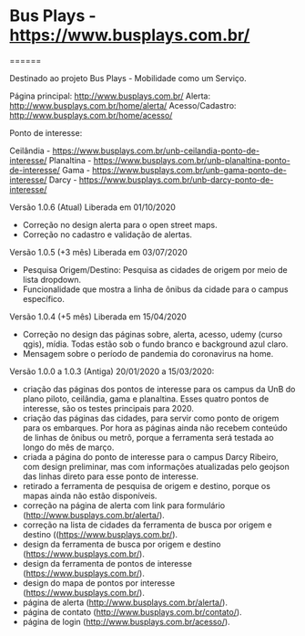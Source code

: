 # Bus Plays - https://www.busplays.com.br/
======

Destinado ao projeto Bus Plays - Mobilidade como um Serviço.

Página principal: http://www.busplays.com.br/
Alerta: http://www.busplays.com.br/home/alerta/
Acesso/Cadastro: http://www.busplays.com.br/home/acesso/

Ponto de interesse:

Ceilândia - https://www.busplays.com.br/unb-ceilandia-ponto-de-interesse/
Planaltina - https://www.busplays.com.br/unb-planaltina-ponto-de-interesse/ 
Gama - https://www.busplays.com.br/unb-gama-ponto-de-interesse/
Darcy - https://www.busplays.com.br/unb-darcy-ponto-de-interesse/

Versão 1.0.6 (Atual)
Liberada em 01/10/2020
 - Correção no design alerta para o open street maps.
 - Correção no cadastro e validação de alertas.

Versão 1.0.5 (+3 mês)
Liberada em 03/07/2020
 - Pesquisa Origem/Destino: Pesquisa as cidades de origem por meio de lista dropdown.
 - Funcionalidade que mostra a linha de ônibus da cidade para o campus específico.

Versão 1.0.4 (+5 mês)
Liberada em 15/04/2020
 - Correção no design das páginas sobre, alerta, acesso, udemy (curso qgis), mídia. Todas estão sob o fundo branco e background azul claro.
 - Mensagem sobre o período de pandemia do coronavirus na home.

Versão 1.0.0 a 1.0.3 (Antiga)
20/01/2020 a 15/03/2020:
 - criação das páginas dos pontos de interesse para os campus da UnB do plano piloto, ceilândia, gama e planaltina. Esses quatro pontos de interesse, são os testes principais para 2020.
 - criação das páginas das cidades, para servir como ponto de origem para os embarques. Por hora as páginas ainda não recebem conteúdo de linhas de ônibus ou metrô, porque a ferramenta será testada ao longo do mês de março.
 - criada a página do ponto de interesse para o campus Darcy Ribeiro, com design preliminar, mas com informações atualizadas pelo geojson das linhas direto para esse ponto de interesse.
 - retirado a ferramenta de pesquisa de origem e destino, porque os mapas ainda não estão disponíveis.
 - correção na página de alerta com link para formulário (http://www.busplays.com.br/alerta/).
 - correção na lista de cidades da ferramenta de busca por origem e destino ((https://www.busplays.com.br/).
 - design da ferramenta de busca por origem e destino (https://www.busplays.com.br/).
 - design da ferramenta de pontos de interesse (https://www.busplays.com.br/).
 - design do mapa de pontos por interesse (https://www.busplays.com.br/).
 - página de alerta (http://www.busplays.com.br/alerta/).
 - página de contato (http://www.busplays.com.br/contato/).
 - página de login (http://www.busplays.com.br/acesso/).
